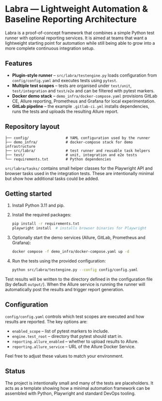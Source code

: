 # Labra — Lightweight Automation & Baseline Reporting Architecture

Labra is a proof-of-concept framework that combines a simple Python test runner with optional reporting services. It is aimed at teams that want a lightweight starting point for automation while still being able to grow into a more complete continuous integration setup.

## Features

- **Plugin-style runner** – `src/labra/testengine.py` loads configuration from `config/config.yaml` and executes tests using `pytest`.
- **Multiple test scopes** – tests are organised under `test/unit`, `test/integration` and `test/e2e` and can be filtered with pytest markers.
- **Docker demo stack** – `demo_infra/docker-compose.yaml` provisions GitLab CE, Allure reporting, Prometheus and Grafana for local experimentation.
- **GitLab pipeline** – the example `.gitlab-ci.yml` installs dependencies, runs the tests and uploads the resulting Allure report.

## Repository layout

```
├── config/                 # YAML configuration used by the runner
├── demo_infra/             # docker‑compose stack for demo infrastructure
├── src/labra/              # test runner and reusable task helpers
├── test/                   # unit, integration and e2e tests
└── requirements.txt        # Python dependencies
```

`src/labra/tasks/` contains small helper classes for the Playwright API and browser tasks used in the integration tests. These are intentionally minimal but show how additional tasks could be added.

## Getting started

1. Install Python 3.11 and pip.
2. Install the required packages:

   ```bash
   pip install -r requirements.txt
   playwright install  # installs browser binaries for Playwright
   ```

3. Optionally start the demo services (Allure, GitLab, Prometheus and Grafana):

   ```bash
   docker compose -f demo_infra/docker-compose.yaml up -d
   ```

4. Run the tests using the provided configuration:

   ```bash
   python src/labra/testengine.py --config config/config.yaml
   ```

Test results will be written to the directory defined in the configuration file (by default `output/`). When the Allure service is running the runner will automatically post the results and trigger report generation.

## Configuration

`config/config.yaml` controls which test scopes are executed and how results are reported. The key options are:

- `enabled_scope` – list of pytest markers to include.
- `engine.test_root` – directory that pytest should start in.
- `reporting.allure_enabled` – whether to upload results to Allure.
- `reporting.allure_service` – URL of the Allure Docker Service.

Feel free to adjust these values to match your environment.

## Status

The project is intentionally small and many of the tests are placeholders. It acts as a template showing how a minimal automation framework can be assembled with Python, Playwright and standard DevOps tooling.

